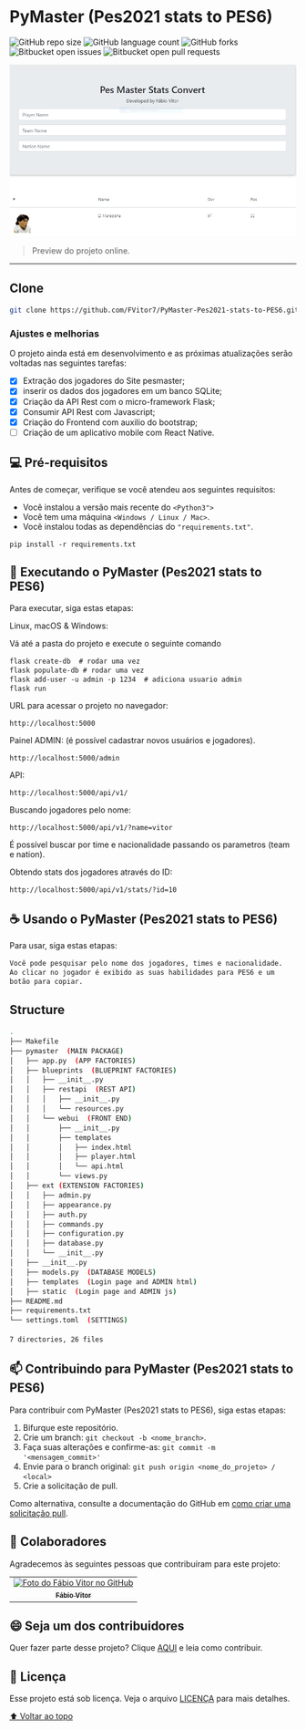 # PyMaster (Pes2021 stats to PES6)
<!---Esses são exemplos. Veja https://shields.io para outras pessoas ou para personalizar este conjunto de escudos. Você pode querer incluir dependências, status do projeto e informações de licença aqui--->

![GitHub repo size](https://img.shields.io/github/repo-size/fvitor7/pesmaster?style=for-the-badge)
![GitHub language count](https://img.shields.io/github/languages/count/FVitor7/PesMaster?style=for-the-badge)
![GitHub forks](https://img.shields.io/github/forks/FVitor7/PesMaster?style=for-the-badge)
![Bitbucket open issues](https://img.shields.io/bitbucket/issues/FVitor7/PesMaster?style=for-the-badge)
![Bitbucket open pull requests](https://img.shields.io/bitbucket/pr-raw/FVitor7/PesMaster?style=for-the-badge)

<img src="pymaster.jpg" alt="PyMaster">

> Preview do projeto online.

---

## Clone
```bash
git clone https://github.com/FVitor7/PyMaster-Pes2021-stats-to-PES6.git
```

### Ajustes e melhorias

O projeto ainda está em desenvolvimento e as próximas atualizações serão voltadas nas seguintes tarefas:

- [x] Extração dos jogadores do Site pesmaster;
- [x] inserir os dados dos jogadores em um banco SQLite;
- [x] Criação da API Rest com o micro-framework Flask;
- [x] Consumir API Rest com Javascript;
- [x] Criação do Frontend com auxilio do bootstrap;
- [ ] Criação de um aplicativo mobile com React Native.

## 💻 Pré-requisitos

Antes de começar, verifique se você atendeu aos seguintes requisitos:
<!---Estes são apenas requisitos de exemplo. Adicionar, duplicar ou remover conforme necessário--->
* Você instalou a versão mais recente do `<Python3">`
* Você tem uma máquina `<Windows / Linux / Mac>`.
* Você instalou todas as dependências do `"requirements.txt"`.

```
pip install -r requirements.txt
```

## 🚀 Executando o PyMaster (Pes2021 stats to PES6)

Para executar, siga estas etapas:

Linux, macOS & Windows:

Vá até a pasta do projeto e execute o seguinte comando
```
flask create-db  # rodar uma vez
flask populate-db # rodar uma vez
flask add-user -u admin -p 1234  # adiciona usuario admin
flask run
```
URL para acessar o projeto no navegador:

```
http://localhost:5000
````

Painel ADMIN: (é possível cadastrar novos usuários e jogadores).

```
http://localhost:5000/admin
````

API:

```
http://localhost:5000/api/v1/
```
Buscando jogadores pelo nome:
```
http://localhost:5000/api/v1/?name=vitor
```
É possível buscar por time e nacionalidade passando os parametros (team e nation).

Obtendo stats dos jogadores através do ID:

```
http://localhost:5000/api/v1/stats/?id=10
```


## ☕ Usando o PyMaster (Pes2021 stats to PES6)

Para usar, siga estas etapas:

```
Você pode pesquisar pelo nome dos jogadores, times e nacionalidade. 
Ao clicar no jogador é exibido as suas habilidades para PES6 e um botão para copiar.

```

## Structure

```bash
.
├── Makefile
├── pymaster  (MAIN PACKAGE)
│   ├── app.py  (APP FACTORIES)
│   ├── blueprints  (BLUEPRINT FACTORIES)
│   │   ├── __init__.py
│   │   ├── restapi  (REST API)
│   │   │   ├── __init__.py
│   │   │   └── resources.py
│   │   └── webui  (FRONT END)
│   │       ├── __init__.py
│   │       ├── templates
│   │       │   ├── index.html
│   │       │   ├── player.html
│   │       │   └── api.html
│   │       └── views.py
│   ├── ext (EXTENSION FACTORIES)
│   │   ├── admin.py
│   │   ├── appearance.py
│   │   ├── auth.py
│   │   ├── commands.py
│   │   ├── configuration.py
│   │   ├── database.py
│   │   └── __init__.py
│   ├── __init__.py
│   ├── models.py  (DATABASE MODELS)
│   ├── templates  (Login page and ADMIN html)
│   ├── static  (Login page and ADMIN js)
├── README.md
├── requirements.txt
└── settings.toml  (SETTINGS)

7 directories, 26 files
```


## 📫 Contribuindo para PyMaster (Pes2021 stats to PES6)
<!---Se o seu README for longo ou se você tiver algum processo ou etapas específicas que deseja que os contribuidores sigam, considere a criação de um arquivo CONTRIBUTING.md separado--->
Para contribuir com PyMaster (Pes2021 stats to PES6), siga estas etapas:

1. Bifurque este repositório.
2. Crie um branch: `git checkout -b <nome_branch>`.
3. Faça suas alterações e confirme-as: `git commit -m '<mensagem_commit>'`
4. Envie para o branch original: `git push origin <nome_do_projeto> / <local>`
5. Crie a solicitação de pull.

Como alternativa, consulte a documentação do GitHub em [como criar uma solicitação pull](https://help.github.com/en/github/collaborating-with-issues-and-pull-requests/creating-a-pull-request).

## 🤝 Colaboradores

Agradecemos às seguintes pessoas que contribuíram para este projeto:

<table>
  <tr>
    <td align="center">
      <a href="#">
        <img src="https://avatars2.githubusercontent.com/u/48036134?s=460&u=83e0e7eb1fe80c60164e6c9561a6174874c3b3da&v=4" width="100px;" alt="Foto do Fábio Vitor no GitHub"/><br>
        <sub>
          <b>Fábio Vitor</b>
        </sub>
      </a>
    </td>
    
  </tr>
</table>


## 😄 Seja um dos contribuidores<br>

Quer fazer parte desse projeto? Clique [AQUI](CONTRIBUTING.md) e leia como contribuir.

## 📝 Licença

Esse projeto está sob licença. Veja o arquivo [LICENÇA](LICENSE.md) para mais detalhes.

[⬆ Voltar ao topo](#pymaster-pes2021-stats-to-pes6)<br>
